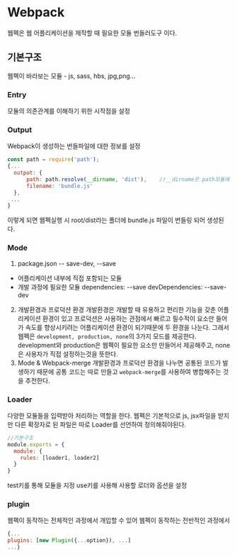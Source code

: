 # Webpack
웹펙은 웹 어플리케이션을 제작할 때 필요한 모듈 번들러도구 이다. 

## 기본구조
웹펙이 바라보는 모듈 - js, sass, hbs, jpg,png...

### Entry
모듈의 의존관계를 이해하기 위한 시작점을 설정

### Output
Webpack이 생성하는 번들파일에 대한 정보를 설정
```javascript
const path = require('path');
{...
  output: {
      path: path.resolve(__dirname, 'dist'),    //__dirname은 path모듈에 있는 변수 root폴더를 가르킴
      filename: 'bundle.js'
  },
 ...
}
```
이렇게 되면 웹펙실행 시 root/dist라는 폴더에 bundle.js 파일이 번들링 되어 생성된다.

### Mode
1. package.json -- save-dev, --save
- 어플리케이션 내부에 직접 포함되는 모듈
- 개발 과정에 필요한 모듈
dependencies: --save
devDependencies: --save-dev
2. 개발환경과 프로덕션 환경
개발환경은 개발할 때 유용하고 편리한 기능을 갖춘 어플리케이션 환경이 있고 프로덕션은 사용하는 관점에서 빠르고 필수적이 요소만 들어가 속도를 향상시키려는 어플리케이션 환경이 되기때문에 두 환경을 나눈다. 그래서 웹펙은 `development, production, none`의 3가지 모드를 제공한다. 
development와 production은 웹펙이 필요한 요소만 만들어서 제공해주고, none은 사용자가 직접 설정하는것을 뜻한다. 
3. Mode & Webpack-merge
개발환경과 프로덕션 환경을 나누면 공통된 코드가 발생하기 때문에 공통 코드는 따로 만들고 `webpack-merge`를 사용하여 병합해주는 것을 추천한다.

### Loader
다양한 모듈들을 입력받아 처리하는 역할을 한다. 웹펙은 기본적으로 js, jsx파일을 받지만 다른 확장자로 된 파일은 따로 Loader를 선언하여 정의해줘야된다. 
```javascript
//기본구조
module.exports = {
  module: {
    rules: [loader1, loader2]
  }
}
```
test키를 통해 모듈을 지정
use키를 사용해 사용할 로더와 옵션을 설정

###  plugin
웹펙이 동작하는 전체적인 과정에서 개입할 수 있어 웹펙이 동작하는 전반적인 과정에서 
```javascript
{...
plugins: [new Plugin({...option}), ...]
...}
``` 
